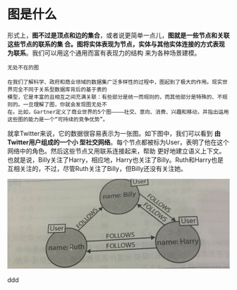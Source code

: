 图是什么
================================================================================
形式上，**图不过是顶点和边的集合**，或者说更简单一点儿，**图就是一些节点和关联这些节点的联系的集
合。图将实体表现为节点，实体与其他实体连接的方式表现为联系**。我们可以用这个通用而富有表现力的结构
来为各种场景建模。
```
无处不在的图

在我们了解科学、政府和商业领域的数据集广泛多样性的过程中，图起到了极大的作用。现实世界完全不同于关系型数据库背后的基于表的
模型，它是丰富的且相互之间充满关联：有些部分是统一而规则的，而其他部分是特殊的、不规则的。一旦理解了图，你就会发现图无处不
在。比如，Gartner定义了商业世界的5个图————社交、意向、消费、兴趣和移动，并指出运用这些图的能力是一个“可持续的竞争优势”。
```

就拿Twitter来说，它的数据很容易表示为一张图。如下图中，我们可以看到 **由Twitter用户组成的一个小
型社交网络**。每个节点都被标为User，表明了他在这个网络中的角色。然后这些节点又用联系连接起来，帮助
更好地建立语义上下文。也就是说，Billy关注了Harry，相应地，Harry也关注了Billy。Ruth和Harry也是
互相关注的，不过，尽管Ruth关注了Billy，但Billy还没有关注她。

![一个小型社交网络](img/a.png)



































ddd
